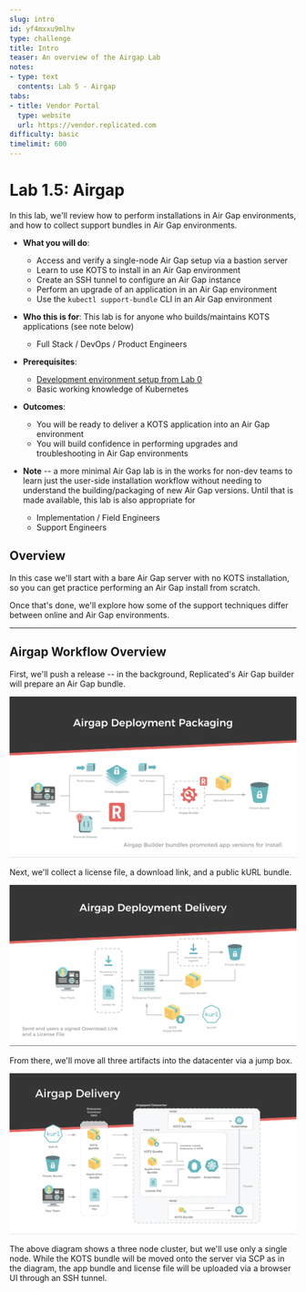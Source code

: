 ```yaml
---
slug: intro
id: yf4mxxu9mlhv
type: challenge
title: Intro
teaser: An overview of the Airgap Lab
notes:
- type: text
  contents: Lab 5 - Airgap
tabs:
- title: Vendor Portal
  type: website
  url: https://vendor.replicated.com
difficulty: basic
timelimit: 600
---
```


Lab 1.5: Airgap
=========================================

In this lab, we'll review how to perform installations in Air Gap environments, and
how to collect support bundles in Air Gap environments.

* **What you will do**:
    * Access and verify a single-node Air Gap setup via a bastion server
    * Learn to use KOTS to install in an Air Gap environment
    * Create an SSH tunnel to configure an Air Gap instance
    * Perform an upgrade of an application in an Air Gap environment
    * Use the `kubectl support-bundle` CLI in an Air Gap environment
* **Who this is for**: This lab is for anyone who builds/maintains KOTS applications (see note below)
    * Full Stack / DevOps / Product Engineers
* **Prerequisites**:
    * [Development environment setup from Lab 0](../lab00-hello-world)
    * Basic working knowledge of Kubernetes
* **Outcomes**:
    * You will be ready to deliver a KOTS application into an Air Gap environment
    * You will build confidence in performing upgrades and troubleshooting in Air Gap environments

* **Note** -- a more minimal Air Gap lab is in the works for non-dev teams to learn just the user-side installation
    workflow without needing to understand the building/packaging of new Air Gap versions.
    Until that is made available, this lab is also appropriate for
    * Implementation / Field Engineers
    * Support Engineers
## Overview

In this case we'll start with a bare Air Gap server with no KOTS installation, so you can
get practice performing an Air Gap install from scratch.

Once that's done, we'll explore how some of the support techniques differ between online and Air Gap environments.

***
## Airgap Workflow Overview

First, we'll push a release -- in the background, Replicated's Air Gap builder will prepare an Air Gap bundle.

![airgap-slide-1](../assets/airgap-slide-1.png)

Next, we'll collect a license file, a download link, and a public kURL bundle.

![airgap-slide-2](../assets/airgap-slide-2.png)

From there, we'll move all three artifacts into the datacenter via a jump box.

![airgap-slide-3](../assets/airgap-slide-3.png)

The above diagram shows a three node cluster, but we'll use only a single node.
While the KOTS bundle will be moved onto the server via SCP as in the diagram,
the app bundle and license file will be uploaded via a browser UI through an SSH tunnel.
